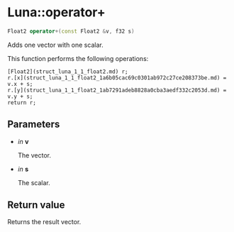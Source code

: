 # Luna::operator+

```c++
Float2 operator+(const Float2 &v, f32 s)
```

Adds one vector with one scalar. 

This function performs the following operations: 
```
[Float2](struct_luna_1_1_float2.md) r;
r.[x](struct_luna_1_1_float2_1a6b05cac69c0301ab972c27ce208373be.md) = v.x + s;
r.[y](struct_luna_1_1_float2_1ab7291adeb8828a0cba3aedf332c2053d.md) = v.y + s;
return r;
```


## Parameters
* *in* **v**

    The vector. 

* *in* **s**

    The scalar. 

## Return value
Returns the result vector. 

